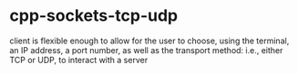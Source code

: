 # cpp-sockets-tcp-udp
client is flexible enough to allow for the user to choose, using the terminal, an IP address, a port number, as well as the transport method: i.e., either TCP or UDP, to
interact with a server
